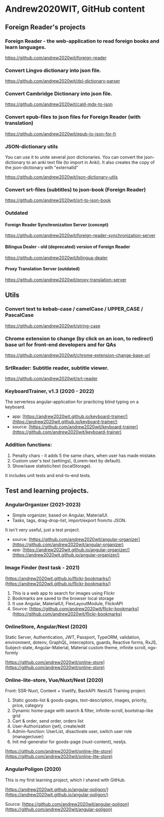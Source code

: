 # Andrew2020WIT, GitHub content

## Foreign Reader's projects

### Foreign Reader - the web-application to read foreign books and learn languages.

https://github.com/andrew2020wit/foreign-reader

### Convert Lingvo dictionary into json file.

https://github.com/andrew2020wit/dsl-dictionary-parser

### Convert Cambridge Dictionary into json file.

https://github.com/andrew2020wit/cald-mdx-to-json

### Convert epub-files to json files for Foreign Reader (with translation)

https://github.com/andrew2020wit/epub-to-json-for-fr

### JSON-dictionary utils

You can use it to unite several json dictionaries.
You can convert the json-dictionary to an anki text file (to import in Anki).
It also creates the copy of the json-dictionary with "externalId"

https://github.com/andrew2020wit/json-dictionary-utils

###  Convert srt-files (subtitles) to json-book (Foreign Reader)

https://github.com/andrew2020wit/srt-to-json-book

### Outdated

#### Foreign Reader Synchronization Server (concept)

https://github.com/andrew2020wit/foreign-reader-synchronization-server

#### Bilingua Dealer - old (deprecated) version of Foreign Reader

https://github.com/andrew2020wit/bilingua-dealer

#### Proxy Translation Server (outdated)

https://github.com/andrew2020wit/proxy-translation-server

## Utils

### Convert text to kebab-case / camelCase / UPPER_CASE / PascalCase

https://github.com/andrew2020wit/string-case

### Chrome extension to change (by click on an icon, to redirect) base url for front-end developers and for QAs

https://github.com/andrew2020wit/chrome-extension-change-base-url

### SrtReader: Subtitle reader, subtitle viewer.

https://github.com/andrew2020wit/srt-reader

### KeyboardTrainer, v1.3 (2020 - 2022)

The serverless angular-application
for practicing blind typing on a keyboard.

- app: [https://andrew2020wit.github.io/keyboard-trainer/](https://andrew2020wit.github.io/keyboard-trainer/)
- source: [https://github.com/andrew2020wit/keyboard-trainer](https://github.com/andrew2020wit/keyboard-trainer)

### Addition functions:

1. Penalty chars - it adds 5 the same chars, when user has made mistake.
2. Custom user's text (settings), (Lorem-text by default).
3. Show/save statistic/text (localStorage).

It includes unit tests and end-to-end tests.

## Test and learning projects.

### AngularOrganizer (2021-2023)

- Simple organizer, based on Angular, MaterialUI.
- Tasks, tags, drag-drop-list, import/export from/to JSON.

It isn't very useful, just a test project.

- source: [https://github.com/andrew2020wit/angular-organizer](https://github.com/andrew2020wit/angular-organizer)
- app: [https://andrew2020wit.github.io/angular-organizer/](https://andrew2020wit.github.io/angular-organizer/)

### Image Finder (test task - 2021)

[https://andrew2020wit.github.io/flickr-bookmarks/](https://andrew2020wit.github.io/flickr-bookmarks/)

1. This is a web app to search for images using Flickr
2. Bookmarks are saved to the browser local storage
3. It use Angular, MaterialUI, FlexLayoutModule, FlickrAPI
4. Source: [https://github.com/andrew2020wit/flickr-bookmarks](https://github.com/andrew2020wit/flickr-bookmarks)

### OnlineStore, Angular/Nest (2020)

Static Server, Authentication, JWT, Passport, TypeORM, validation, environment, dotenv, GraphQL, interceptors, guards, Reactive forms, RxJS, Subject-state, Angular-Material, Material custom theme, infinite scroll, ngx-formly

[https://github.com/andrew2020wit/online-store](https://github.com/andrew2020wit/online-store)

### Online-lite-store, Vue/Nuxt/Nest (2020)

Front: SSR-Nuxt, Content + Vuetify, BackAPI: NestJS
Training project.

1. Static goods-list & goods-pages, text-description, images, priority, price, category
2. Dynamic home-page with search & filter, infinite-scroll, bootstrap-like grid
3. Cart & order, send order, orders list
4. User-Authorization (jwt), create/edit
5. Admin-function: UserList, disactivate user, switch user role (manager/user)
6. Init md-generator for goods-page (nuxt-content), nestjs.

[https://github.com/andrew2020wit/online-lite-store](https://github.com/andrew2020wit/online-lite-store)

### AngularPoligon (2020)

This is my first learning project, which I shared with GitHub.

[https://andrew2020wit.github.io/angular-poligon/](https://andrew2020wit.github.io/angular-poligon/)

Source: [https://github.com/andrew2020wit/angular-poligon](https://github.com/andrew2020wit/angular-poligon)

